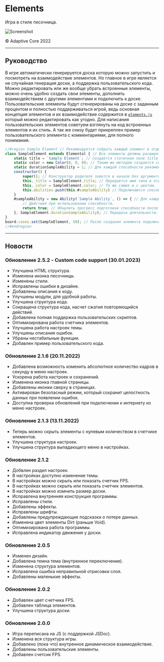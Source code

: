 # Elements  
Игра в стиле песочница.  

![Screenshot](https://imgur.com/S8zsU7U.png)  

© Adaptive Core 2022  
- - -
## Руководство
В игре автоматически генерируется доска которую можно запустить и посмотреть на взаимодействие элементов. Но главное в игре является не случайная генерация доски, а поддержка пользовательского кода. Можно редактировать или же вообще убрать встроенные элементы, можно очень удобно создать свои элементы, дополнить взаимодействием с другими элементами и подключить к доске. Пользовательские элементы будут сгенерированы на доске с заданным процентом и полностью поддерживаться игрой, ведь основная концепция элементов и их взаимодействие содержится в [`elements.js`](./scripts/elements.js) который можно редактировать как угодно. Для написания пользовательских элементов советуем взглянуть на код встроенных элементов и их стиль. А так же снизу будет прикреплен пример пользовательского элемента с комментариями, для полного понимания.
```js
//#region Sample Element // Рекомендуется собрать каждый элемент в отдельный регион.
class SampleElement extends Elemental { // Все элементы должны расширить класс Elemental.
	static title = `Sample Element`; // Создается статичное поле title который хранит в себе название этого типа элементов.
	static color = new Color(0, 0, 0); // Таким же методом создается color хранящий в себе цвет.
	static durationSampleAbility = 1; // Для каждой способности рекомендуется создать отдельную переменную указавшую его длительность подготовки.
	constructor() {
		super(); // Конструктор родителя зовется в начале без аргументов.
		this._title = SampleElement.title; // Передается имя типа в отдельные экземпляры.
		this._color = SampleElement.color; // То же самое и с цветом.
		this.abilities.push(this.#sampleAbility) // Подключаются способности. О них чуть ниже.
	}
	#sampleAbility = new Ability(`Sample Ability`, () => { // Для каждой способности создается приватное поле хранящий его в себе. Для создания способности используется класс Ability.
		// Действия при использовании способности.
		return true; // Обнулить прогресс подготовки способности после его использования? Значение true соответствует обнулению.
	}, SampleElement.durationSampleAbility); // Передача длительности.
}
board.cases.set(SampleElement, 50); // После создания элемента подключается она следующим образом, в котором второй параметр указывает процент появления этого элемента. Стоит учитывать что на результат влияют так же проценты появления остальных элементов.
//#endregion
```
- - -
## Новости
### Обновление 2.5.2 - Custom code support (30.01.2023)
- Улучшена HTML структура.  
- Изменена иконка песочницы.  
- Изменены стили.  
- Исправлены ошибки в дизайне.  
- Добавлены описания к коду.  
- Улучшены модули, для удобной работы.  
- Улучшена структура кода.  
- Сокращена структура кода, насчет сжатия повторяющийся действий.  
- Добавлена полная поддержка пользовательских скриптов.  
- Оптимизирована работа счетчика элементов.  
- Улучшена работа настроек темы.  
- Улучшены описания ошибок.  
- Убраны нестабильные функции.  
- Добавлен пример пользовательского кода.  

### Обновление 2.1.6 (20.11.2022)
- Добавлена возможность изменить абсолютное количество кадров в секунду в меню настроек.  
- Ускорена работа настроек и сохранений.  
- Изменена иконка главной страницы.  
- Добавлены иконки сверху в страницах.  
- Активирован безопасный режим, который сохранит целостность данных при появлении ошибок.  
- Доступна проверка обновлений при подключении к интернету из меню настроек.  

### Обновление 2.1.3 (13.11.2022)
- Теперь можно скрыть элементы с нулевым количеством в счетчике элементов.  
- Улучшена структура настроек.  
- Улучшена структура выпадающего меню в настройках.  

### Обновление 2.1.2
- Добвлен раздел настроек.  
- В настройках доступно изменение темы.  
- В настройках можно скрыть или показать счетчик FPS.  
- В настройках можно скрыть или показать счетчик элементов.  
- В настройках можно измнить размер доски.  
- Исправлена внутренняя конструкция программы.  
- Исправлены стили.  
- Добавлены эффекты.  
- Исправлены шрифты.  
- Добавлены предупреждающие подсказки о потере данных.  
- Изменена цвет элементы Dirt (раньше Void).  
- Оптимизирована работа программы.  
- Исправлена индикатор движения у доски.  

### Обновление 2.0.5
- Изменен дизайн.  
- Добавлена темна тема (внутренное переключение).  
- Изменена структура элементов.  
- Исправлена ошибка неправильной отрисовки слоя.  
- Добавлены маленькие эффекты.  

### Обновление 2.0.2
- Добавлен цвет счетчика FPS.  
- Добавлен таблица элементов.  
- Улучшена структура доски.  

### Обновление 2.0.0  
- Игра переписана на JS (с поддержкой JSDoc).  
- Изменена вся структура игры.  
- Добавлено (пока что) внутренное динамическое взаимодействие.  
- Добавлены пользовательские элементы.  
- Добавлен счетсик FPS.  
